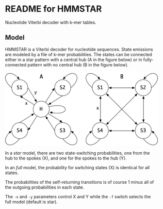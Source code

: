 README for HMMSTAR
==================

Nucleotide Viterbi decoder with k-mer tables.

## Model ##

HMMSTAR is a Viterbi decoder for nucleotide sequences. State emissions are
modeled by a file of k-mer probabilities. The states can be connected either in
a star pattern with a central hub (A in the figure below) or in fully-connected
pattern with no central hub (B in the figure below).

![State Diagram](hmms.png)

In a _star_ model, there are two state-switching probabilities, one from the hub
to the spokes (X), and one for the spokes to the hub (Y).

In an _full_ model, the probability for switching states (X) is identical for
all states.

The probabilities of the self-returning transitions is of course 1 minus all of
the outgoing probabilities in each state.

The `-x` and `-y` parameters control X and Y while the `-f` switch selects the
full model (default is star).
